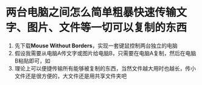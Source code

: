 # 两台电脑之间怎么简单粗暴快速传输文字、图片、文件等一切可以复制的东西
1. 先下载**Mouse Without Borders**，实现一套键鼠控制两台独立的电脑 
2. 假设我需要从电脑A传文字或图片给电脑B，只需要在电脑A复制，然后在电脑B粘贴即可，如   
3. 理论上可以便捷传输所有能够被复制的东西，当然文件越大用时也越长，传小文件还是很方便的，大文件还是用共享文件夹吧
